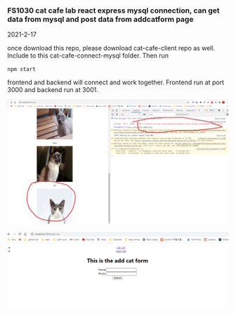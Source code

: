### FS1030 cat cafe lab react express mysql connection, can get data from mysql and post data from addcatform page

2021-2-17

once download this repo, please download cat-cafe-client repo as well. Include to this cat-cafe-connect-mysql folder. Then run

```
npm start
```

frontend and backend will connect and work together.
Frontend run at port 3000 and backend run at 3001.

![](2021-03-17-09-33-32.png)

![](2021-03-17-09-33-59.png)
